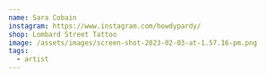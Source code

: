 ```yaml
---
name: Sara Cobain
instagram: https://www.instagram.com/howdypardy/
shop: Lombard Street Tattoo
image: /assets/images/screen-shot-2023-02-03-at-1.57.16-pm.png
tags:
  - artist
---
```

